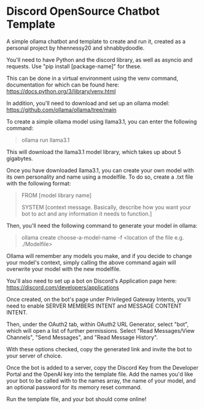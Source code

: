 # Discord OpenSource Chatbot Template
A simple ollama chatbot and template to create and run it, created as a personal project by hhennessy20 and shnabbydoodle.

You'll need to have Python and the discord library, as well as asyncio and requests. Use "pip install [package-name]" for these.

This can be done in a virtual environment using the venv command, documentation for which can be found here:
https://docs.python.org/3/library/venv.html

In addition, you'll need to download and set up an ollama model:
https://github.com/ollama/ollama/tree/main

To create a simple ollama model using llama3.1, you can enter the following command:
>ollama run llama3.1

This will download the llama3.1 model library, which takes up about 5 gigabytes.

Once you have downloaded llama3.1, you can create your own model with its own personality and name using a modelfile. To do so, create a .txt file with the following format:

>FROM [model library name]
>
>SYSTEM [context message. Basically, describe how you want your bot to act and any information it needs to function.]

Then, you'll need the following command to generate your model in ollama:
>ollama create choose-a-model-name -f <location of the file e.g. ./Modelfile>

Ollama will remember any models you make, and if you decide to change your model's context, simply calling the above command again will overwrite your model with the new modelfile.

You'll also need to set up a bot on Discord's Application page here:
https://discord.com/developers/applications

Once created, on the bot's page under Privileged Gateway Intents, you'll need to enable SERVER MEMBERS INTENT and MESSAGE CONTENT INTENT.

Then, under the OAuth2 tab, within OAuth2 URL Generator, select "bot", which will open a list of further permissions. Select "Read Messages/View Channels", "Send Messages", and "Read Message History".

With these options checked, copy the generated link and invite the bot to your server of choice.

Once the bot is added to a server, copy the Discord Key from the Developer Portal and the OpenAI key into the template file. Add the names you'd like your bot to be called with to the names array, the name of your model, and an optional password for its memory reset command.

Run the template file, and your bot should come online!
